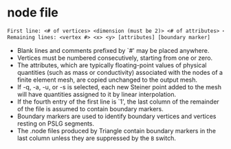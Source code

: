 # node file

<!-- markdownlint-disable MD041 MD013 MD033 MD012 -->

```txt
First line: <# of vertices> <dimension (must be 2)> <# of attributes> <# of boundary markers (0 or 1)>
Remaining lines: <vertex #> <x> <y> [attributes] [boundary marker]
```

- Blank lines and comments prefixed by `#' may be placed anywhere.
- Vertices must be numbered consecutively, starting from one or zero.
- The attributes, which are typically floating-point values of physical quantities (such as mass or conductivity) associated with the nodes of a finite element mesh, are copied unchanged to the output mesh.
- If -q, -a, -u, or -s is selected, each new Steiner point added to the mesh will have quantities assigned to it by linear interpolation.
- If the fourth entry of the first line is `1', the last column of the remainder of the file is assumed to contain boundary markers.
- Boundary markers are used to identify boundary vertices and vertices resting on PSLG segments.
- The .node files produced by Triangle contain boundary markers in the last column unless they are suppressed by the `B` switch.
